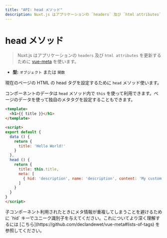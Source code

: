 ```yaml
---
title: "API: head メソッド"
description: Nuxt.js はアプリケーションの `headers` 及び `html attributes` を更新するために vue-meta と使います。
---
```


# head メソッド

> Nuxt.js はアプリケーションの `headers` 及び `html attributes` を更新するために [vue-meta](https://github.com/declandewet/vue-meta) を使います。

- **型:** `オブジェクト` または `関数`

現在のページの HTML の head タグを設定するために `head` メソッド使います。

コンポーネントのデータは `head` メソッド内で `this` を使って利用できます。ページのデータを使って独自のメタタグを設定することもできます。

```html
<template>
  <h1>{{ title }}</h1>
</template>

<script>
export default {
  data () {
    return {
      title: 'Hello World!'
    }
  },
  head () {
    return {
      title: this.title,
      meta: [
        { hid: 'description', name: 'description', content: 'My custom description' }
      ]
    }
  }
}
</script>
```

<p class="Alert">子コンポーネント利用されたときにメタ情報が重複してしまうことを避けるために `hid` キーでユニーク識別子を与えてください。これについてより深く理解するには [こちら](https://github.com/declandewet/vue-meta#lists-of-tags) を参照してください。</p>
